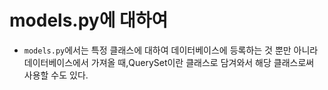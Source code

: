# models.py에 대하여
* `models.py`에서는 특정 클래스에 대하여 데이터베이스에 등록하는 것 뿐만 아니라 데이터베이스에서 가져올 때,QuerySet이란 클래스로 담겨와서 해당 클래스로써 사용할 수도 있다.